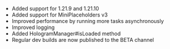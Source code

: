 - Added support for 1.21.9 and 1.21.10
- Added support for MiniPlaceholders v3
- Improved performance by running more tasks asynchronously
- Improved logging
- Added HologramManager#isLoaded method
- Regular dev builds are now published to the BETA channel